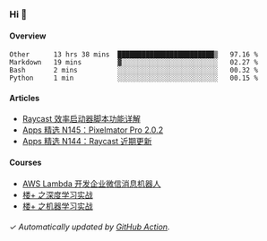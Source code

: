 ### Hi 👋

#### Overview

<!--START_SECTION:waka-->
```text
Other      13 hrs 38 mins  ████████████████████████▒   97.16 % 
Markdown   19 mins         ▓░░░░░░░░░░░░░░░░░░░░░░░░   02.27 % 
Bash       2 mins          ░░░░░░░░░░░░░░░░░░░░░░░░░   00.32 % 
Python     1 min           ░░░░░░░░░░░░░░░░░░░░░░░░░   00.15 % 
```
<!--END_SECTION:waka-->

#### Articles

<!-- BLOG:START -->
- [Raycast 效率启动器脚本功能详解](http://huhuhang.com/post/sspai/64399)
- [Apps 精选 N145：Pixelmator Pro 2.0.2](http://huhuhang.com/post/product-hunt/product-hunt-n145)
- [Apps 精选 N144：Raycast 近期更新](http://huhuhang.com/post/product-hunt/product-hunt-n144)
<!-- BLOG:END -->

#### Courses

<!-- SYL:START -->
- [AWS Lambda 开发企业微信消息机器人](https://lanqiao.cn/courses/2868)
- [楼+ 之深度学习实战](https://lanqiao.cn/courses/2617)
- [楼+ 之机器学习实战](https://lanqiao.cn/courses/2616)
<!-- SYL:END -->

###### ✓ Automatically updated by [GitHub Action](https://github.com/huhuhang/huhuhang/actions).
